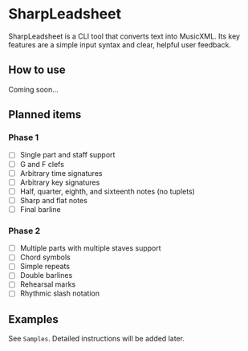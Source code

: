 # SharpLeadsheet

SharpLeadsheet is a CLI tool that converts text into MusicXML. Its key features are a simple input syntax and clear, helpful user feedback.

## How to use
Coming soon...

## Planned items

### Phase 1
- [ ] Single part and staff support
- [ ] G and F clefs
- [ ] Arbitrary time signatures
- [ ] Arbitrary key signatures
- [ ] Half, quarter, eighth, and sixteenth notes (no tuplets)
- [ ] Sharp and flat notes
- [ ] Final barline

### Phase 2
- [ ] Multiple parts with multiple staves support
- [ ] Chord symbols
- [ ] Simple repeats
- [ ] Double barlines
- [ ] Rehearsal marks
- [ ] Rhythmic slash notation

## Examples
See `Samples`. Detailed instructions will be added later.
